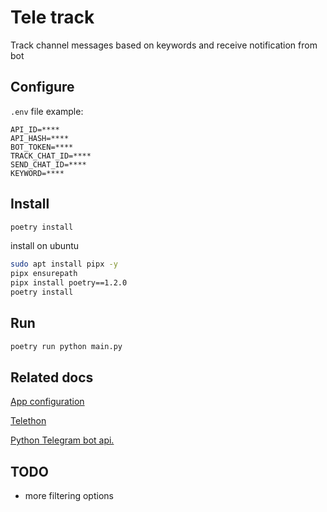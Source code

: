 # Tele track

Track channel messages based on keywords and receive notification from bot


## Configure

`.env` file example:

```
API_ID=****
API_HASH=****
BOT_TOKEN=****
TRACK_CHAT_ID=****
SEND_CHAT_ID=****
KEYWORD=****
```

## Install

```sh
poetry install
```
install on ubuntu

```sh
sudo apt install pipx -y
pipx ensurepath
pipx install poetry==1.2.0
poetry install
```


## Run

```sh
poetry run python main.py
```


## Related docs

[App configuration](https://my.telegram.org/apps)

[Telethon](https://github.com/LonamiWebs/Telethon)

[Python Telegram bot api.](https://github.com/eternnoir/pyTelegramBotAPI?tab=readme-ov-file)


## TODO

- more filtering options
